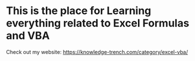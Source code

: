 # This is the place for Learning everything related to Excel Formulas and VBA

Check out my website: https://knowledge-trench.com/category/excel-vba/
